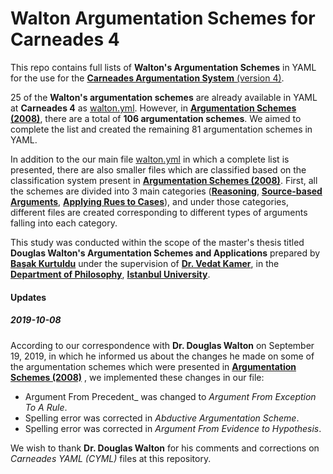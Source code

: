 
# Walton Argumentation Schemes for Carneades 4

This repo contains full lists of **Walton's Argumentation Schemes** in YAML for the use for the [**Carneades Argumentation System** (version 4)](https://github.com/carneades/carneades-4).

25 of the **Walton's argumentation schemes** are already available in YAML at **Carneades 4** as [walton.yml](https://github.com/carneades/carneades-4/blob/master/examples/AGs/YAML/walton.yml). However, in [**Argumentation Schemes (2008)**](https://www.cambridge.org/core/books/argumentation-schemes/9AE7E4E6ABDE690565442B2BD516A8B6), there are a total of **106 argumentation schemes**. We aimed to complete the list and created the remaining 81 argumentation schemes in YAML.

In addition to the our main file [walton.yml](https://github.com/basakkurtuldu/walton-argumentation-schemes-for-carneades-4/blob/master/walton.yml) in which a complete list is presented, there are also smaller files which are classified based on the classification system present in [**Argumentation Schemes (2008)**](https://www.cambridge.org/core/books/argumentation-schemes/9AE7E4E6ABDE690565442B2BD516A8B6). First, all the schemes are divided into 3 main categories ([**Reasoning**](https://github.com/basakkurtuldu/walton-argumentation-schemes-for-carneades-4/tree/master/A_reasoning), [**Source-based Arguments**](https://github.com/basakkurtuldu/walton-argumentation-schemes-for-carneades-4/tree/master/B_source-based-arguments), [**Applying Rues to Cases**](https://github.com/basakkurtuldu/walton-argumentation-schemes-for-carneades-4/tree/master/C_applying-rules-to-cases)), and under those categories, different files are created corresponding to different types of arguments falling into each category. 

This study was conducted within the scope of the master's thesis titled **Douglas Walton's Argumentation Schemes and Applications** prepared by [**Başak Kurtuldu**](https://github.com/basakkurtuldu) under the supervision of [**Dr. Vedat Kamer**](https://istanbul.academia.edu/VedatKamer), in the [**Department of Philosophy**](http://felsefe.edebiyat.istanbul.edu.tr), [**Istanbul University**](https://www.istanbul.edu.tr).

#### Updates
##### 2019-10-08

According to our correspondence with **Dr. Douglas Walton** on September 19, 2019, in which he informed us about the changes he made on some of the argumentation schemes which were presented in [**Argumentation Schemes (2008)**](https://www.cambridge.org/core/books/argumentation-schemes/9AE7E4E6ABDE690565442B2BD516A8B6) , we implemented these changes in our file:

* Argument From Precedent_ was changed to _Argument From Exception To A Rule_.
* Spelling error was corrected in _Abductive Argumentation Scheme_.
* Spelling error was corrected in _Argument From Evidence to Hypothesis_.

We wish to thank **Dr. Douglas Walton** for his comments and corrections on _Carneades YAML (CYML)_ files at this repository.
